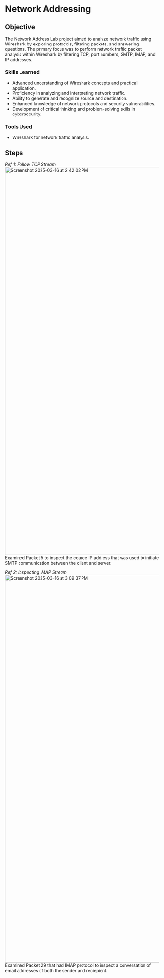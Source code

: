 # Network Addressing

## Objective

The Network Address Lab project aimed to analyze network traffic using Wireshark by exploring protocols, filtering packets, and answering questions. The primary focus was to perform network traffic packet analysis within Wireshark by filtering TCP, port numbers, SMTP, IMAP, and IP addresses.

### Skills Learned

- Advanced understanding of Wireshark concepts and practical application.
- Proficiency in analyzing and interpreting network traffic.
- Ability to generate and recognize source and destination.
- Enhanced knowledge of network protocols and security vulnerabilities.
- Development of critical thinking and problem-solving skills in cybersecurity.

### Tools Used

- Wireshark for network traffic analysis.


## Steps

*Ref 1: Follow TCP Stream*
<img width="1269" alt="Screenshot 2025-03-16 at 2 42 02 PM" src="https://github.com/user-attachments/assets/1a0129ae-8289-453e-b4a1-c748b72e0416" />
Examined Packet 5 to inspect the cource IP address that was used to initiate SMTP communication between the client and server.

*Ref 2: Inspecting IMAP Stream*
<img width="1268" alt="Screenshot 2025-03-16 at 3 09 37 PM" src="https://github.com/user-attachments/assets/4e86a87e-62c9-4f03-a638-4fb2f4d7417e" />
Examined Packet 29 that had IMAP protocol to inspect a conversation of email addresses of both the sender and reciepient.  


